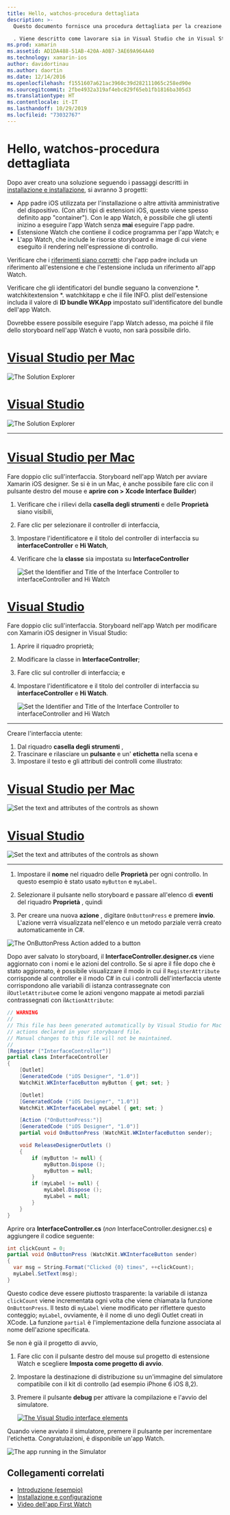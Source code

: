 ```yaml
---
title: Hello, watchos-procedura dettagliata
description: >-
  Questo documento fornisce una procedura dettagliata per la creazione di una semplice applicazione watchos con Xamarin

  . Viene descritto come lavorare sia in Visual Studio che in Visual Studio per Mac, utilizzare gli storyboard e rispondere agli eventi nel codice.
ms.prod: xamarin
ms.assetid: AD1DA488-51AB-420A-A0B7-3AE69A964A40
ms.technology: xamarin-ios
author: davidortinau
ms.author: daortin
ms.date: 12/14/2016
ms.openlocfilehash: f1551607a621ac3960c39d282111065c258ed90e
ms.sourcegitcommit: 2fbe4932a319af4ebc829f65eb1fb1816ba305d3
ms.translationtype: HT
ms.contentlocale: it-IT
ms.lasthandoff: 10/29/2019
ms.locfileid: "73032767"
---
```

# <a name="hello-watchos--walkthrough"></a>Hello, watchos-procedura dettagliata

Dopo aver creato una soluzione seguendo i passaggi descritti in [installazione e installazione](~/ios/watchos/get-started/installation.md), si avranno 3 progetti:

- App padre iOS utilizzata per l'installazione o altre attività amministrative del dispositivo. (Con altri tipi di estensioni iOS, questo viene spesso definito app "container"). Con le app Watch, è possibile che gli utenti inizino a eseguire l'app Watch senza **mai** eseguire l'app padre.
- Estensione Watch che contiene il codice programma per l'app Watch; e
- L'app Watch, che include le risorse storyboard e image di cui viene eseguito il rendering nell'espressione di controllo.

Verificare che i [riferimenti siano corretti](~/ios/watchos/get-started/project-references.md): che l'app padre includa un riferimento all'estensione e che l'estensione includa un riferimento all'app Watch.

Verificare che gli identificatori del bundle seguano la convenzione \*. watchkitextension \*. watchkitapp e che il file INFO. plist dell'estensione includa il valore di **ID bundle WKApp** impostato sull'identificatore del bundle dell'app Watch.

Dovrebbe essere possibile eseguire l'app Watch adesso, ma poiché il file dello storyboard nell'app Watch è vuoto, non sarà possibile dirlo.

# <a name="visual-studio-for-mactabmacos"></a>[Visual Studio per Mac](#tab/macos)

![](hello-watch-images/projectstructure.png "The Solution Explorer")

# <a name="visual-studiotabwindows"></a>[Visual Studio](#tab/windows)

![](hello-watch-images/vs-projectstructure.png "The Solution Explorer")

-----

# <a name="visual-studio-for-mactabmacos"></a>[Visual Studio per Mac](#tab/macos)

Fare doppio clic sull'interfaccia. Storyboard nell'app Watch per avviare Xamarin
 iOS designer. Se si è in un Mac, è anche possibile fare clic con il pulsante destro del mouse e **aprire con > Xcode Interface Builder**)

1. Verificare che i rilievi della **casella degli strumenti** e delle **Proprietà** siano visibili,
1. Fare clic per selezionare il controller di interfaccia,
1. Impostare l'identificatore e il titolo del controller di interfaccia su **interfaceController** e **Hi Watch**,
1. Verificare che la **classe** sia impostata su **InterfaceController**

    ![](hello-watch-images/interfacecontrollerattributes.png "Set the Identifier and Title of the Interface Controller to interfaceController and Hi Watch")

# <a name="visual-studiotabwindows"></a>[Visual Studio](#tab/windows)

Fare doppio clic sull'interfaccia. Storyboard nell'app Watch per modificare con Xamarin
 iOS designer in Visual Studio:

1. Aprire il riquadro proprietà;
1. Modificare la classe in **InterfaceController**;
1. Fare clic sul controller di interfaccia; e
1. Impostare l'identificatore e il titolo del controller di interfaccia su **interfaceController** e **Hi Watch**.

    ![](hello-watch-images/vs-interfacecontrollerattributes.png "Set the Identifier and Title of the Interface Controller to interfaceController and Hi Watch")

-----

Creare l'interfaccia utente:

1. Dal riquadro **casella degli strumenti** ,
1. Trascinare e rilasciare un **pulsante** e un' **etichetta** nella scena e
1. Impostare il testo e gli attributi dei controlli come illustrato:

# <a name="visual-studio-for-mactabmacos"></a>[Visual Studio per Mac](#tab/macos)

![](hello-watch-images/draganddrop.png "Set the text and attributes of the controls as shown")

# <a name="visual-studiotabwindows"></a>[Visual Studio](#tab/windows)

![](hello-watch-images/vs-draganddrop.png "Set the text and attributes of the controls as shown")

-----

1. Impostare il **nome** nel riquadro delle **Proprietà** per ogni controllo. In questo esempio è stato usato `myButton` e `myLabel`.

1. Selezionare il pulsante nello storyboard e passare all'elenco di **eventi** del riquadro **Proprietà** , quindi

1. Per creare una nuova **azione** , digitare `OnButtonPress` e premere **invio**.
  L'azione verrà visualizzata nell'elenco e un metodo parziale verrà creato automaticamente in C#.

![](hello-watch-images/buttonaction.png "The OnButtonPress Action added to a button")

Dopo aver salvato lo storyboard, il **InterfaceController.designer.cs** viene aggiornato con i nomi e le azioni del controllo. Se si apre il file dopo che è stato aggiornato, è possibile visualizzare il modo in cui il `RegisterAttribute` corrisponde al controller e il modo C# in cui i controlli dell'interfaccia utente corrispondono alle variabili di istanza contrassegnate con il`OutletAttribute`e come le azioni vengono mappate ai metodi parziali contrassegnati con il`ActionAttribute`:

```csharp
// WARNING
//
// This file has been generated automatically by Visual Studio for Mac from the outlets and
// actions declared in your storyboard file.
// Manual changes to this file will not be maintained.
//
[Register ("InterfaceController")]
partial class InterfaceController
{
    [Outlet]
    [GeneratedCode ("iOS Designer", "1.0")]
    WatchKit.WKInterfaceButton myButton { get; set; }

    [Outlet]
    [GeneratedCode ("iOS Designer", "1.0")]
    WatchKit.WKInterfaceLabel myLabel { get; set; }

    [Action ("OnButtonPress:")]
    [GeneratedCode ("iOS Designer", "1.0")]
    partial void OnButtonPress (WatchKit.WKInterfaceButton sender);

    void ReleaseDesignerOutlets ()
    {
        if (myButton != null) {
            myButton.Dispose ();
            myButton = null;
        }
        if (myLabel != null) {
            myLabel.Dispose ();
            myLabel = null;
        }
    }
}
```

Aprire ora **InterfaceController.cs** (*non* InterfaceController.designer.cs) e aggiungere il codice seguente:

```csharp
int clickCount = 0;
partial void OnButtonPress (WatchKit.WKInterfaceButton sender)
{
  var msg = String.Format("Clicked {0} times", ++clickCount);
  myLabel.SetText(msg);
}
```

Questo codice deve essere piuttosto trasparente: la variabile di istanza `clickCount` viene incrementata ogni volta che viene chiamata la funzione `OnButtonPress`. Il testo di `myLabel` viene modificato per riflettere questo conteggio; `myLabel`, ovviamente, è il nome di uno degli Outlet creati in XCode. La funzione `partial` è l'implementazione della funzione associata al nome dell'azione specificata.

Se non è già il progetto di avvio,

1. Fare clic con il pulsante destro del mouse sul progetto di estensione Watch e scegliere **Imposta come progetto di avvio**.

1. Impostare la destinazione di distribuzione su un'immagine del simulatore compatibile con il kit di controllo (ad esempio iPhone 6 iOS 8,2).

1. Premere il pulsante **debug** per attivare la compilazione e l'avvio del simulatore.

    [![](hello-watch-images/readytodebug-sml.png "The Visual Studio interface elements")](hello-watch-images/readytodebug.png#lightbox)

Quando viene avviato il simulatore, premere il pulsante per incrementare l'etichetta.
Congratulazioni, è disponibile un'app Watch.

![](hello-watch-images/running.png "The app running in the Simulator")

## <a name="related-links"></a>Collegamenti correlati

- [Introduzione (esempio)](https://docs.microsoft.com/samples/xamarin/ios-samples/watchkit-gettingstarted)
- [Installazione e configurazione](~/ios/watchos/get-started/installation.md)
- [Video dell'app First Watch](https://blog.xamarin.com/your-first-watch-kit-app/)
